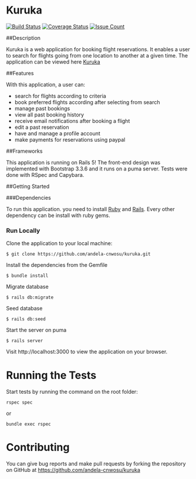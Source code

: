 # Kuruka

[![Build Status](https://travis-ci.org/andela-cnwosu/kuruka.svg?branch=develop)](https://travis-ci.org/andela-cnwosu/kuruka)
[![Coverage Status](https://coveralls.io/repos/github/andela-cnwosu/kuruka/badge.svg?branch=develop)](https://coveralls.io/github/andela-cnwosu/kuruka?branch=develop)
[![Issue Count](https://codeclimate.com/github/andela-cnwosu/kuruka/badges/issue_count.svg)](https://codeclimate.com/github/andela-cnwosu/kuruka)

##Description

Kuruka is a web application for booking flight reservations. It enables a user to search for flights going from one location to another at a given time.
The application can be viewed here [Kuruka](http://kuruka.herokuapp.com)

##Features

With this application, a user can:

* search for flights according to criteria
* book preferred flights according after selecting from search 
* manage past bookings
* view all past booking history
* receive email notifications after booking a flight
* edit a past reservation
* have and manage a profile account
* make payments for reservations using paypal

##Frameworks

This application is running on Rails 5!
The front-end design was implemented with Bootstrap 3.3.6 and it runs on a puma server.
Tests were done with RSpec and Capybara.

##Getting Started

###Dependencies

To run this application. you need to install <a href="https://www.ruby-lang.org" target ="blank">Ruby</a>  and <a href="http://rubyonrails.org/" target="blank">Rails</a>. Every other dependency can be install with ruby gems.

### Run Locally

Clone the application to your local machine:

```
$ git clone https://github.com/andela-cnwosu/kuruka.git
```

Install the dependencies from the Gemfile

```
$ bundle install
```

Migrate database

```
$ rails db:migrate
```

Seed database

```
$ rails db:seed
```

Start the server on puma

```
$ rails server
```
Visit http://localhost:3000 to view the application on your browser.

# Running the Tests

Start tests by running the command on the root folder:

```
rspec spec
```
or

```
bundle exec rspec
```

# Contributing

You can give bug reports and make pull requests by forking the repository on GitHub at https://github.com/andela-cnwosu/kuruka
